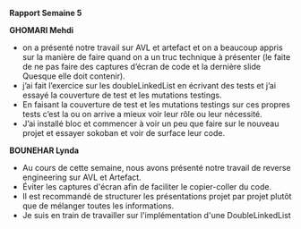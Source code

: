 **Rapport Semaine 5**

  **GHOMARI Mehdi**
- on a présenté notre travail sur AVL et artefact et on a beaucoup appris sur la manière de faire  quand on a un truc technique à présenter (le faite de ne pas faire des captures d’écran de code et la dernière slide Quesque elle doit contenir).
- j’ai fait l’exercice sur les doubleLinkedList en écrivant des tests et j’ai essayé la couverture de test et les mutations testings.
- En faisant la couverture de test et les mutations testings sur ces propres tests c’est la ou on arrive a mieux voir leur rôle ou leur nécessité.
- J’ai installé bloc et commencer à voir un peu que faire sur le nouveau projet et essayer sokoban et voir de surface leur code.

**BOUNEHAR Lynda**  

- Au cours de cette semaine, nous avons présenté notre travail de reverse engineering sur AVL et Artefact.
- Éviter les captures d'écran afin de faciliter le copier-coller du code.
- Il est recommandé de structurer les présentations projet par projet plutôt que de mélanger toutes les informations.
- Je suis en train de travailler sur l'implémentation d'une DoubleLinkedList
